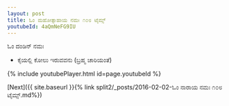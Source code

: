 ```yaml
---
layout: post
title: ಓಂ ಮಹೋತ್ಸಾಹಾಯ ನಮಃ ೧೦೮ ಟೈಮ್ಸ್
youtubeId: 4aQmNeFG9IU
---
```

 
 
 ಓಂ ದಂಡಿನ್ ನಮಃ  
 
 -  ಕೈಯಲ್ಲಿ ಕೋಲು ಇರುವವನು (ಬ್ರಹ್ಮ ಚಾರಿಯಂತೆ) 
 
  
 
  
 
 
 
 
 
 


{% include youtubePlayer.html id=page.youtubeId %}
 
[Next]({{ site.baseurl }}{% link  split2/_posts/2016-02-02-ಓಂ ನಾರಾಯ ನಮಃ ೧೦೮ ಟೈಮ್ಸ್.md%})
 
